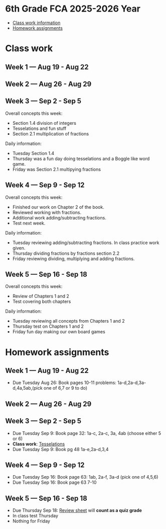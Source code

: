 # 6th Grade FCA 2025-2026 Year

* [Class work information](#class-work)
* [Homework assignments](#homework-assignments)





# Class work
## Week 1 — Aug 19 - Aug 22

## Week 2 — Aug 26 - Aug 29

## Week 3 — Sep 2 - Sep 5
Overall concepts this week:
* Section 1.4 division of integers
* Tesselations and fun stuff
* Section 2.1 multiplication of fractions

Daily information:
* Tuesday Section 1.4
* Thursday was a fun day doing tesselations and a Boggle like word game.
* Friday was Section 2.1 multipying fractions

## Week 4 — Sep 9 - Sep 12
Overall concepts this week:
* Finished our work on Chapter 2 of the book.
* Reviewed working with fractions.
* Additional work adding/subtracting fractions.
* Test next week.

Daily information:
* Tuesday reviewing adding/subtracting fractions.  In class practice work given.
* Thursday dividing fractions by fractions section 2.2
* Friday reviewing dividing, multiplying and adding fractions.

## Week 5 — Sep 16 - Sep 18
Overall concepts this week:
* Review of Chapters 1 and 2
* Test covering both chapters

Daily information:
* Tuesday reviewing all concepts from Chapters 1 and 2
* Thursday test on Chapters 1 and 2
* Friday fun day making our own board games

# Homework assignments
## Week 1 — Aug 19 - Aug 22

* Due Tuesday Aug 26: Book pages 10-11 problems: 1a-d,2a-d,3a-d,4a,5ab,(pick one of 6,7 or 9 to do)

## Week 2 — Aug 26 - Aug 29


## Week 3 — Sep 2 - Sep 5
* Due Tuesday Sep 9: Book page 32: 1a-c, 2a-c, 3a, 4ab (choose either 5 or 6)
* **Class work**: [Tesselations](https://docs.google.com/document/d/1l6g3_WWPxgOP-ggl2ReQB69R2gYpoIu2Rqoc06YMD3k/edit?usp=sharing)
* Due Tuesday Sep 9: Book pg 48 1a-e,2a-d,3,4

## Week 4 — Sep 9 - Sep 12

* Due Tuesday Sep 16: Book page 63: 1ab, 2a-f, 3a-d (pick one of 4,5,6)
* Due Tuesday Sep 16: Book page 63 7-10

## Week 5 — Sep 16 - Sep 18
* Due Thursday Sep 18: [Review sheet](grade6-math-review-ch1-2.md) will **count as a quiz grade**
* In class test Thursday
* Nothing for Friday